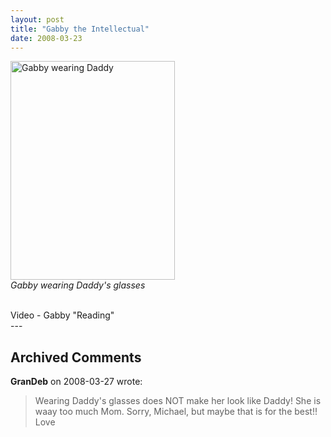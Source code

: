 ```yaml
---
layout: post
title: "Gabby the Intellectual"
date: 2008-03-23
---
```


<img alt="Gabby wearing Daddy" height="350" s="" src="/thepaladinos/assets/images/2008-03-23-P1020495(Custom).JPG" width="263"/><br/>
<em>Gabby wearing Daddy's glasses</em>
<div> </div>
<div id="reading">Video - Gabby "Reading"</div>
<script type="text/javascript"> var so = new SWFObject("http://i170.photobucket.com/player.swf?file=http://vid170.photobucket.com/albums/u252/mjpalad/P1020482.flv", "reading", "430", "389", "8", "#EDEBDA"); so.write("reading"); </script>
---

## Archived Comments

**GranDeb** on 2008-03-27 wrote:

> Wearing Daddy's glasses does NOT make her look like Daddy!  She is waay too much Mom.  Sorry, Michael, but maybe that is for the best!!  Love


